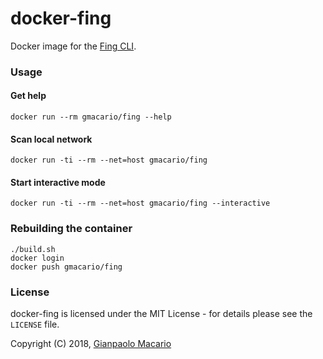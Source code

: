 # docker-fing

Docker image for the [Fing CLI](https://www.fing.io/fingkit-sdk-downloads/).

### Usage

#### Get help

```shell
docker run --rm gmacario/fing --help
```

#### Scan local network

```shell
docker run -ti --rm --net=host gmacario/fing
```

#### Start interactive mode

```shell
docker run -ti --rm --net=host gmacario/fing --interactive
```

### Rebuilding the container

```shell
./build.sh
docker login
docker push gmacario/fing
```

### License

docker-fing is licensed under the MIT License - for details please see the `LICENSE` file.

Copyright (C) 2018, [Gianpaolo Macario](http://gmacario.github.io/)

<!-- EOF -->
